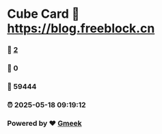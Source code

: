 # Cube Card :link: https://blog.freeblock.cn 
### :page_facing_up: [2](https://blog.freeblock.cn/tag.html) 
### :speech_balloon: 0 
### :hibiscus: 59444 
### :alarm_clock: 2025-05-18 09:19:12 
### Powered by :heart: [Gmeek](https://github.com/Meekdai/Gmeek)
